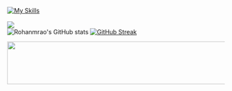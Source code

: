 [![My Skills](https://skillicons.dev/icons?i=py,js,matlab,c,ros,tensorflow,flask,nodejs,git,docker,linux,bash,raspberrypi)](https://skillicons.dev)<br><br>
![](https://komarev.com/ghpvc/?username=Rohanmrao&color=green)<br>
![Rohanmrao's GitHub stats](https://github-readme-stats.vercel.app/api?username=Rohanmrao&show=reviews,prs_merged,prs_merged_percentage&show_icons=true&theme=chartreuse-dark&rank_icon=github) 
[![GitHub Streak](https://streak-stats.demolab.com?user=Rohanmrao&theme=chartreuse-dark&card_width=300)](https://git.io/streak-stats)
<!--[![Top Langs](https://readme-stats.clckblog.space/api/top-langs/?username=Rohanmrao&layout=donut&show_icons=true&theme=chartreuse-dark)](https://github.com/Rohanmrao/github-readme-stats)-->
<img src="https://github.com/Rohanmrao/Rohanmrao/blob/main/matrix_2.gif" width="1000" height="100" />


<!--
**Rohanmrao/Rohanmrao** is a ✨ _special_ ✨ repository because its `README.md` (this file) appears on your GitHub profile.

Here are some ideas to get you started:

- 🔭 I’m currently working on ...
- 🌱 I’m currently learning ...
- 👯 I’m looking to collaborate on ...
- 🤔 I’m looking for help with ...
- 💬 Ask me about ...
- 📫 How to reach me: ...
- 😄 Pronouns: ...
- ⚡ Fun fact: ...
-->

